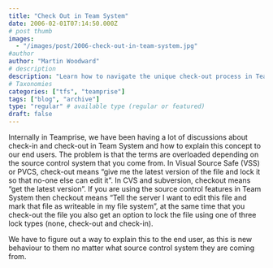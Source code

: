 ```yaml
---
title: "Check Out in Team System"
date: 2006-02-01T07:14:50.000Z
# post thumb
images:
  - "/images/post/2006-check-out-in-team-system.jpg"
#author
author: "Martin Woodward"
# description
description: "Learn how to navigate the unique check-out process in Team System, clarifying its differences from other source control systems."
# Taxonomies
categories: ["tfs", "teamprise"]
tags: ["blog", "archive"]
type: "regular" # available type (regular or featured)
draft: false
---
```

Internally in Teamprise, we have been having a lot of discussions about check-in and check-out in Team System and how to explain this concept to our end users.  The problem is that the terms are overloaded depending on the source control system that you come from.  In Visual Source Safe (VSS) or PVCS, check-out means “give me the latest version of the file and lock it so that no-one else can edit it”.  In CVS and subversion, checkout means “get the latest version”.  If you are using the source control features in Team System then checkout means “Tell the server I want to edit this file and mark that file as writeable in my file system”, at the same time that you check-out the file you also get an option to lock the file using one of three lock types (none, check-out and check-in).

We have to figure out a way to explain this to the end user, as this is new behaviour to them no matter what source control system they are coming from.